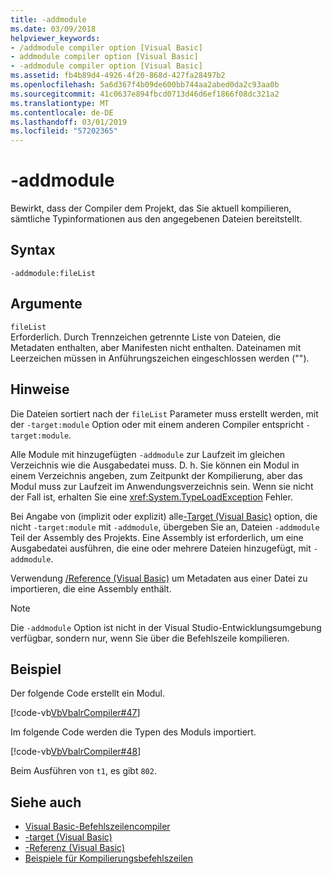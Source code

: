 ```yaml
---
title: -addmodule
ms.date: 03/09/2018
helpviewer_keywords:
- /addmodule compiler option [Visual Basic]
- addmodule compiler option [Visual Basic]
- -addmodule compiler option [Visual Basic]
ms.assetid: fb4b89d4-4926-4f20-868d-427fa28497b2
ms.openlocfilehash: 5a6d367f4b09de600bb744aa2abed0da2c93aa0b
ms.sourcegitcommit: 41c0637e894fbcd0713d46d6ef1866f08dc321a2
ms.translationtype: MT
ms.contentlocale: de-DE
ms.lasthandoff: 03/01/2019
ms.locfileid: "57202365"
---
```

# <a name="-addmodule"></a>-addmodule
Bewirkt, dass der Compiler dem Projekt, das Sie aktuell kompilieren, sämtliche Typinformationen aus den angegebenen Dateien bereitstellt.  
  
## <a name="syntax"></a>Syntax  
  
```  
-addmodule:fileList  
```  
  
## <a name="arguments"></a>Argumente  
 `fileList`  
 Erforderlich. Durch Trennzeichen getrennte Liste von Dateien, die Metadaten enthalten, aber Manifesten nicht enthalten. Dateinamen mit Leerzeichen müssen in Anführungszeichen eingeschlossen werden ("").  
  
## <a name="remarks"></a>Hinweise  
 Die Dateien sortiert nach der `fileList` Parameter muss erstellt werden, mit der `-target:module` Option oder mit einem anderen Compiler entspricht `-target:module`.  
  
 Alle Module mit hinzugefügten `-addmodule` zur Laufzeit im gleichen Verzeichnis wie die Ausgabedatei muss. D. h. Sie können ein Modul in einem Verzeichnis angeben, zum Zeitpunkt der Kompilierung, aber das Modul muss zur Laufzeit im Anwendungsverzeichnis sein. Wenn sie nicht der Fall ist, erhalten Sie eine <xref:System.TypeLoadException> Fehler.  
  
 Bei Angabe von (implizit oder explizit) alle[-Target (Visual Basic)](../../../visual-basic/reference/command-line-compiler/target.md) option, die nicht `-target:module` mit `-addmodule`, übergeben Sie an, Dateien `-addmodule` Teil der Assembly des Projekts. Eine Assembly ist erforderlich, um eine Ausgabedatei ausführen, die eine oder mehrere Dateien hinzugefügt, mit `-addmodule`.  
  
 Verwendung [/Reference (Visual Basic)](../../../visual-basic/reference/command-line-compiler/reference.md) um Metadaten aus einer Datei zu importieren, die eine Assembly enthält.  
  
> [!NOTE]
>  Die `-addmodule` Option ist nicht in der Visual Studio-Entwicklungsumgebung verfügbar, sondern nur, wenn Sie über die Befehlszeile kompilieren.  
  
## <a name="example"></a>Beispiel  
 Der folgende Code erstellt ein Modul.  
  
 [!code-vb[VbVbalrCompiler#47](~/samples/snippets/visualbasic/VS_Snippets_VBCSharp/VbVbalrCompiler/VB/OptionStrictOff.vb#47)]  
  
 Im folgende Code werden die Typen des Moduls importiert.  
  
 [!code-vb[VbVbalrCompiler#48](~/samples/snippets/visualbasic/VS_Snippets_VBCSharp/VbVbalrCompiler/VB/OptionStrictOff.vb#48)]  
  
 Beim Ausführen von `t1`, es gibt `802`.  
  
## <a name="see-also"></a>Siehe auch
- [Visual Basic-Befehlszeilencompiler](../../../visual-basic/reference/command-line-compiler/index.md)
- [-target (Visual Basic)](../../../visual-basic/reference/command-line-compiler/target.md)
- [-Referenz (Visual Basic)](../../../visual-basic/reference/command-line-compiler/reference.md)
- [Beispiele für Kompilierungsbefehlszeilen](../../../visual-basic/reference/command-line-compiler/sample-compilation-command-lines.md)
